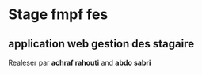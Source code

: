 # Stage fmpf fes

## application web  gestion des stagaire

Realeser par __achraf rahouti__ and __abdo sabri__
